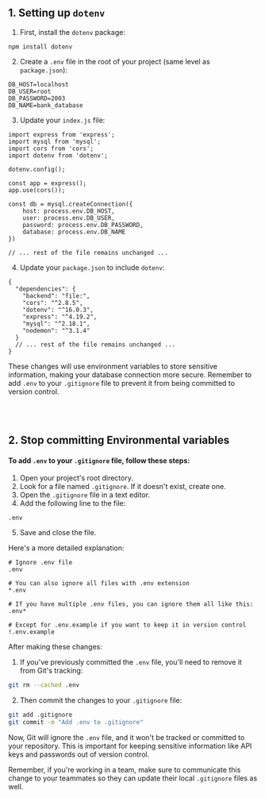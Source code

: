 

## 1. Setting up `dotenv`

1. First, install the `dotenv` package:
```
npm install dotenv
```

2. Create a `.env` file in the root of your project (same level as `package.json`):
```
DB_HOST=localhost
DB_USER=root
DB_PASSWORD=2003
DB_NAME=bank_database
```

3. Update your `index.js` file:

```javascript:core banking system/backend/index.js
import express from 'express';
import mysql from 'mysql';
import cors from 'cors';
import dotenv from 'dotenv';

dotenv.config();

const app = express();
app.use(cors());

const db = mysql.createConnection({
    host: process.env.DB_HOST,
    user: process.env.DB_USER,
    password: process.env.DB_PASSWORD,
    database: process.env.DB_NAME
})

// ... rest of the file remains unchanged ...
```

4. Update your `package.json` to include `dotenv`:

```json:core banking system/backend/package.json
{
  "dependencies": {
    "backend": "file:",
    "cors": "^2.8.5",
    "dotenv": "^16.0.3",
    "express": "^4.19.2",
    "mysql": "^2.18.1",
    "nodemon": "^3.1.4"
  }
  // ... rest of the file remains unchanged ...
}
```

These changes will use environment variables to store sensitive information, making your database connection more secure. Remember to add `.env` to your `.gitignore` file to prevent it from being committed to version control.

<br>
<br>

## 2. Stop committing Environmental variables

#### To add `.env` to your `.gitignore` file, follow these steps:

1. Open your project's root directory.
2. Look for a file named `.gitignore`. If it doesn't exist, create one.
3. Open the `.gitignore` file in a text editor.
4. Add the following line to the file:

```
.env
```

5. Save and close the file.

Here's a more detailed explanation:

```gitignore
# Ignore .env file
.env

# You can also ignore all files with .env extension
*.env

# If you have multiple .env files, you can ignore them all like this:
.env*

# Except for .env.example if you want to keep it in version control
!.env.example
```

After making these changes:

1. If you've previously committed the `.env` file, you'll need to remove it from Git's tracking:

```bash
git rm --cached .env
```

2. Then commit the changes to your `.gitignore` file:

```bash
git add .gitignore
git commit -m "Add .env to .gitignore"
```

Now, Git will ignore the `.env` file, and it won't be tracked or committed to your repository. This is important for keeping sensitive information like API keys and passwords out of version control.

Remember, if you're working in a team, make sure to communicate this change to your teammates so they can update their local `.gitignore` files as well.